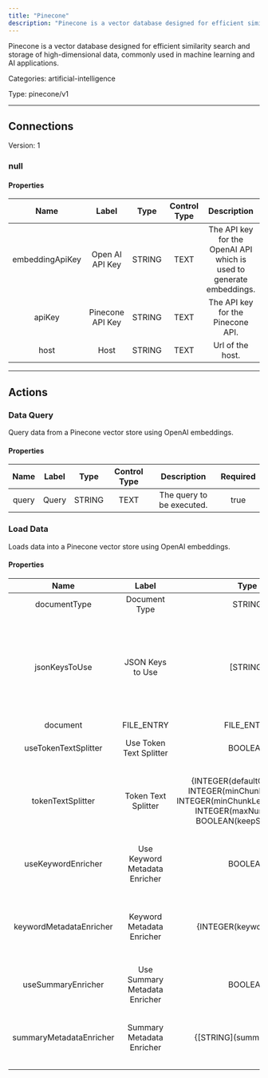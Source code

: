 ```yaml
---
title: "Pinecone"
description: "Pinecone is a vector database designed for efficient similarity search and storage of high-dimensional data, commonly used in machine learning and AI applications."
---
```


Pinecone is a vector database designed for efficient similarity search and storage of high-dimensional data, commonly used in machine learning and AI applications.


Categories: artificial-intelligence


Type: pinecone/v1

<hr />



## Connections

Version: 1


### null

#### Properties

|      Name       |      Label     |     Type     |     Control Type     |     Description     |     Required        |
|:--------------:|:--------------:|:------------:|:--------------------:|:-------------------:|:-------------------:|
| embeddingApiKey | Open AI API Key | STRING | TEXT  |  The API key for the OpenAI API which is used to generate embeddings.  |  true  |
| apiKey | Pinecone API Key | STRING | TEXT  |  The API key for the Pinecone API.  |  true  |
| host | Host | STRING | TEXT  |  Url of the host.  |  true  |





<hr />



## Actions


### Data Query
Query data from a Pinecone vector store using OpenAI embeddings.

#### Properties

|      Name       |      Label     |     Type     |     Control Type     |     Description     |     Required        |
|:--------------:|:--------------:|:------------:|:--------------------:|:-------------------:|:-------------------:|
| query | Query | STRING | TEXT  |  The query to be executed.  |  true  |




### Load Data
Loads data into a Pinecone vector store using OpenAI embeddings.

#### Properties

|      Name       |      Label     |     Type     |     Control Type     |     Description     |     Required        |
|:--------------:|:--------------:|:------------:|:--------------------:|:-------------------:|:-------------------:|
| documentType | Document Type | STRING | SELECT  |  The type of the document.  |  true  |
| jsonKeysToUse | JSON Keys to Use | [STRING] | ARRAY_BUILDER  |  Json keys on which extraction of content is based. If no keys are specified, it uses the entire JSON object as content.  |  false  |
| document | FILE_ENTRY | FILE_ENTRY  |
| useTokenTextSplitter | Use Token Text Splitter | BOOLEAN | SELECT  |  Whether to use the token text splitter.  |  true  |
| tokenTextSplitter | Token Text Splitter | {INTEGER\(defaultChunkSize), INTEGER\(minChunkSizeChars), INTEGER\(minChunkLengthToEmbed), INTEGER\(maxNumChunks), BOOLEAN\(keepSeparator)} | OBJECT_BUILDER  |  Splits text into chunks based on token count, using the CL100K_BASE encoding.  |  true  |
| useKeywordEnricher | Use Keyword Metadata Enricher | BOOLEAN | SELECT  |  Whether to use the keyword metadata enricher.  |  true  |
| keywordMetadataEnricher | Keyword Metadata Enricher | {INTEGER\(keywordCount)} | OBJECT_BUILDER  |  Extract keywords from document content and add them as metadata.  |  true  |
| useSummaryEnricher | Use Summary Metadata Enricher | BOOLEAN | SELECT  |  Whether to use the summary enricher.  |  true  |
| summaryMetadataEnricher | Summary Metadata Enricher | {[STRING]\(summaryTypes)} | OBJECT_BUILDER  |  Summarize the document content and add the summaries as metadata.  |  true  |






